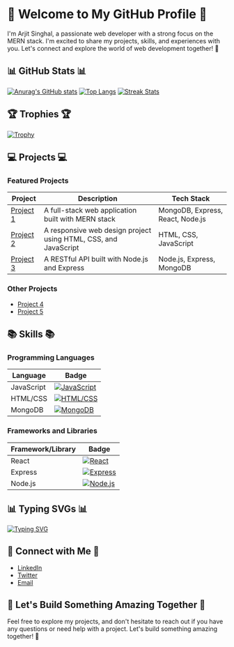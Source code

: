 # 🚀 Welcome to My GitHub Profile 🚀

I'm Arjit Singhal, a passionate web developer with a strong focus on the MERN stack. I'm excited to share my projects, skills, and experiences with you. Let's connect and explore the world of web development together! 🤝

## 📊 GitHub Stats 📊

[![Anurag's GitHub stats](https://github-readme-stats.vercel.app/api?username=Arjit-14&count_private=true&show_icons=true&theme=radical)](https://github.com/Arjit-14)
[![Top Langs](https://github-readme-stats.vercel.app/api/top-langs/?username=Arjit-14&layout=compact&theme=radical)](https://github.com/Arjit-14)
[![Streak Stats](https://github-readme-streak-stats.herokuapp.com/?user=Arjit-14&theme=radical)](https://github.com/Arjit-14)

## 🏆 Trophies 🏆

[![Trophy](https://github-profile-trophy.vercel.app/?username=Arjit-14&theme=radical)](https://github.com/Arjit-14)

## 💻 Projects 💻

### Featured Projects

| Project | Description | Tech Stack |
| --- | --- | --- |
| [Project 1](https://github.com/Arjit-14/project1) | A full-stack web application built with MERN stack | MongoDB, Express, React, Node.js |
| [Project 2](https://github.com/Arjit-14/project2) | A responsive web design project using HTML, CSS, and JavaScript | HTML, CSS, JavaScript |
| [Project 3](https://github.com/Arjit-14/project3) | A RESTful API built with Node.js and Express | Node.js, Express, MongoDB |

### Other Projects

* [Project 4](https://github.com/Arjit-14/project4)
* [Project 5](https://github.com/Arjit-14/project5)

## 📚 Skills 📚

### Programming Languages

| Language | Badge |
| --- | --- |
| JavaScript | [![JavaScript](https://img.shields.io/badge/javascript-%23323330.svg?style=for-the-badge&logo=javascript&logoColor=%23F7DF1E)](https://github.com/Arjit-14) |
| HTML/CSS | [![HTML/CSS](https://img.shields.io/badge/html/css-%23FF9900.svg?style=for-the-badge&logo=html5&logoColor=white)](https://github.com/Arjit-14) |
| MongoDB | [![MongoDB](https://img.shields.io/badge/mongodb-%234ea94b.svg?style=for-the-badge&logo=mongodb&logoColor=white)](https://github.com/Arjit-14) |

### Frameworks and Libraries

| Framework/Library | Badge |
| --- | --- |
| React | [![React](https://img.shields.io/badge/react-%2320232a.svg?style=for-the-badge&logo=react&logoColor=%2361DAFB)](https://github.com/Arjit-14) |
| Express | [![Express](https://img.shields.io/badge/express-%23404d59.svg?style=for-the-badge&logo=express&logoColor=%2361DAFB)](https://github.com/Arjit-14) |
| Node.js | [![Node.js](https://img.shields.io/badge/node.js-%2343853D.svg?style=for-the-badge&logo=node.js&logoColor=white)](https://github.com/Arjit-14) |

## 📊 Typing SVGs 📊

[![Typing SVG](https://readme-typing-svg.herokuapp.com?font=Architects+Daughter&color=blue&lines=Full-stack+web+developer;MERN+stack+expert;Always+learning+new+things)](https://github.com/Arjit-14)

## 📱 Connect with Me 📱

* [LinkedIn](https://www.linkedin.com/in/arjit-singhal-14/)
* [Twitter](https://twitter.com/arjit_singhal14)
* [Email](mailto:arjit.singhal14@gmail.com)

## 🚀 Let's Build Something Amazing Together 🚀

Feel free to explore my projects, and don't hesitate to reach out if you have any questions or need help with a project. Let's build something amazing together! 🤝
